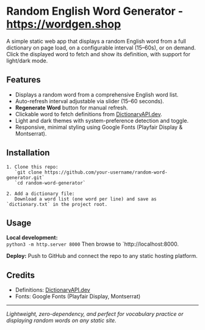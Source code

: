 # Random English Word Generator - https://wordgen.shop

A simple static web app that displays a random English word from a full dictionary on page load, on a configurable interval (15–60s), or on demand. Click the displayed word to fetch and show its definition, with support for light/dark mode.

## Features

- Displays a random word from a comprehensive English word list.  
- Auto-refresh interval adjustable via slider (15–60 seconds).  
- **Regenerate Word** button for manual refresh.  
- Clickable word to fetch definitions from [DictionaryAPI.dev](https://dictionaryapi.dev).  
- Light and dark themes with system-preference detection and toggle.  
- Responsive, minimal styling using Google Fonts (Playfair Display & Montserrat).

## Installation
```
1. Clone this repo:  
   `git clone https://github.com/your-username/random-word-generator.git`  
   `cd random-word-generator`

2. Add a dictionary file:  
   Download a word list (one word per line) and save as `dictionary.txt` in the project root.
```

## Usage

**Local development:**  
```python3 -m http.server 8000```
Then browse to `http://localhost:8000.

**Deploy:**
Push to GitHub and connect the repo to any static hosting platform.

## Credits

- Definitions: [DictionaryAPI.dev](https://dictionaryapi.dev)  
- Fonts: Google Fonts (Playfair Display, Montserrat)

---

*Lightweight, zero-dependency, and perfect for vocabulary practice or displaying random words on any static site.*
